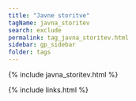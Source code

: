 ```yaml
---
title: "Javne storitve"
tagName: javna_storitev
search: exclude
permalink: tag_javna_storitev.html
sidebar: gp_sidebar
folder: tags
---
```

{% include javna_storitev.html %}

{% include links.html %}
